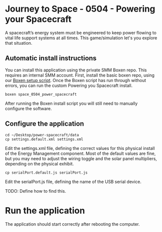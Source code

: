 # Journey to Space - 0504 - Powering your Spacecraft

A spacecraft’s energy system must be engineered to keep power flowing to vital life support systems at all times. This game/simulation let's you explore that situation.

## Automatic install instructions

You can install this application using the private SMM Boxen repo. This requires an internal SMM account.
First, install the basic boxen repo, using our [Boxen setup script](https://github.com/scimusmn/boxen-setup). 
Once the Boxen script has run through without errors, you can run the custom Powering you Spacecraft install.

    boxen space_0504_power_spacecraft
    
After running the Boxen install script you will still need to manually configure the software. 

## Configure the application

    cd ~/Desktop/power-spacecraft/data
    cp settings.default.xml settings.xml

Edit the settings.xml file, defining the correct values for this physical
install of the Energy Management component. Most of the default values are
fine, but you may need to adjust the wiring toggle and the solar panel
multipliers, depending on the physical exhibit.

    cp serialPort.default.js serialPort.js
    
Edit the serialPort.js file, defining the name of the USB serial device.

TODO: Define how to find this.

# Run the application
The application should start correctly after rebooting the computer.
